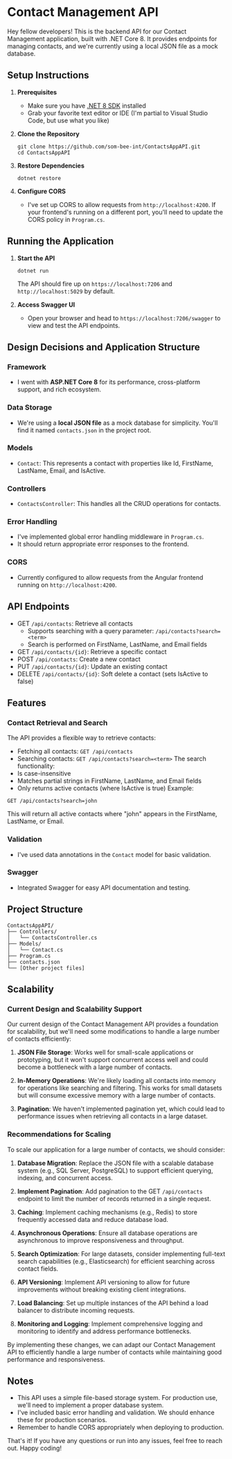 ﻿# Contact Management API

Hey fellow developers! This is the backend API for our Contact Management application, built with .NET Core 8. It provides endpoints for managing contacts, and we're currently using a local JSON file as a mock database.

## Setup Instructions

1. **Prerequisites**
   - Make sure you have [.NET 8 SDK](https://dotnet.microsoft.com/download/dotnet/8.0) installed
   - Grab your favorite text editor or IDE (I'm partial to Visual Studio Code, but use what you like)

2. **Clone the Repository**
   ```
   git clone https://github.com/som-bee-int/ContactsAppAPI.git
   cd ContactsAppAPI
   ```

3. **Restore Dependencies**
   ```
   dotnet restore
   ```

4. **Configure CORS**
   - I've set up CORS to allow requests from `http://localhost:4200`. If your frontend's running on a different port, you'll need to update the CORS policy in `Program.cs`.

## Running the Application

1. **Start the API**
   ```
   dotnet run
   ```
   The API should fire up on `https://localhost:7206` and `http://localhost:5029` by default.

2. **Access Swagger UI**
   - Open your browser and head to `https://localhost:7206/swagger` to view and test the API endpoints.

## Design Decisions and Application Structure

### Framework
- I went with **ASP.NET Core 8** for its performance, cross-platform support, and rich ecosystem.

### Data Storage
- We're using a **local JSON file** as a mock database for simplicity. You'll find it named `contacts.json` in the project root.

### Models
- `Contact`: This represents a contact with properties like Id, FirstName, LastName, Email, and IsActive.

### Controllers
- `ContactsController`: This handles all the CRUD operations for contacts.

### Error Handling
- I've implemented global error handling middleware in `Program.cs`.
- It should return appropriate error responses to the frontend.

### CORS
- Currently configured to allow requests from the Angular frontend running on `http://localhost:4200`.

## API Endpoints

- GET `/api/contacts`: Retrieve all contacts
  - Supports searching with a query parameter: `/api/contacts?search=<term>`
  - Search is performed on FirstName, LastName, and Email fields
- GET `/api/contacts/{id}`: Retrieve a specific contact
- POST `/api/contacts`: Create a new contact
- PUT `/api/contacts/{id}`: Update an existing contact
- DELETE `/api/contacts/{id}`: Soft delete a contact (sets IsActive to false)

## Features

### Contact Retrieval and Search
The API provides a flexible way to retrieve contacts:
- Fetching all contacts: `GET /api/contacts`
- Searching contacts: `GET /api/contacts?search=<term>`
The search functionality:
- Is case-insensitive
- Matches partial strings in FirstName, LastName, and Email fields
- Only returns active contacts (where IsActive is true)
Example:
```
GET /api/contacts?search=john
```
This will return all active contacts where "john" appears in the FirstName, LastName, or Email.

### Validation
- I've used data annotations in the `Contact` model for basic validation.

### Swagger
- Integrated Swagger for easy API documentation and testing.

## Project Structure
```
ContactsAppAPI/
├── Controllers/
│   └── ContactsController.cs
├── Models/
│   └── Contact.cs
├── Program.cs
├── contacts.json
└── [Other project files]
```

## Scalability

### Current Design and Scalability Support
Our current design of the Contact Management API provides a foundation for scalability, but we'll need some modifications to handle a large number of contacts efficiently:

1. **JSON File Storage**: Works well for small-scale applications or prototyping, but it won't support concurrent access well and could become a bottleneck with a large number of contacts.

2. **In-Memory Operations**: We're likely loading all contacts into memory for operations like searching and filtering. This works for small datasets but will consume excessive memory with a large number of contacts.

3. **Pagination**: We haven't implemented pagination yet, which could lead to performance issues when retrieving all contacts in a large dataset.

### Recommendations for Scaling
To scale our application for a large number of contacts, we should consider:

1. **Database Migration**: Replace the JSON file with a scalable database system (e.g., SQL Server, PostgreSQL) to support efficient querying, indexing, and concurrent access.

2. **Implement Pagination**: Add pagination to the GET `/api/contacts` endpoint to limit the number of records returned in a single request.

3. **Caching**: Implement caching mechanisms (e.g., Redis) to store frequently accessed data and reduce database load.

4. **Asynchronous Operations**: Ensure all database operations are asynchronous to improve responsiveness and throughput.

5. **Search Optimization**: For large datasets, consider implementing full-text search capabilities (e.g., Elasticsearch) for efficient searching across contact fields.

6. **API Versioning**: Implement API versioning to allow for future improvements without breaking existing client integrations.

7. **Load Balancing**: Set up multiple instances of the API behind a load balancer to distribute incoming requests.

8. **Monitoring and Logging**: Implement comprehensive logging and monitoring to identify and address performance bottlenecks.

By implementing these changes, we can adapt our Contact Management API to efficiently handle a large number of contacts while maintaining good performance and responsiveness.

## Notes
- This API uses a simple file-based storage system. For production use, we'll need to implement a proper database system.
- I've included basic error handling and validation. We should enhance these for production scenarios.
- Remember to handle CORS appropriately when deploying to production.

That's it! If you have any questions or run into any issues, feel free to reach out. Happy coding!